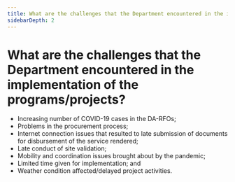 ```yaml
---
title: What are the challenges that the Department encountered in the implementation of the programsprojects?
sidebarDepth: 2
---
```


# What are the challenges that the Department encountered in the implementation of the programs/projects?


 - Increasing number of COVID-19 cases in the DA-RFOs;
 - Problems in the procurement process;
 - Internet connection issues that resulted to late submission of documents for disbursement of the service rendered;
 - Late conduct of site validation;
 - Mobility and coordination issues brought about by the pandemic;
 - Limited time given for implementation; and
 - Weather condition affected/delayed project activities.
